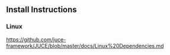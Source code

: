 ## Install Instructions

### Linux

https://github.com/juce-framework/JUCE/blob/master/docs/Linux%20Dependencies.md